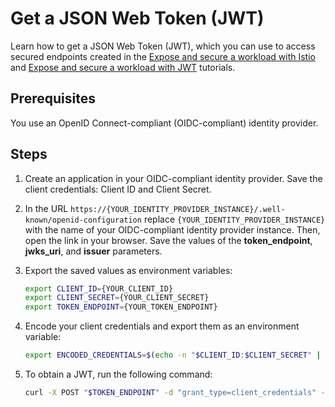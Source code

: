 # Get a JSON Web Token (JWT)

Learn how to get a JSON Web Token (JWT), which you can use to access secured endpoints created in the [Expose and secure a workload with Istio](./01-53-expose-and-secure-workload-istio.md) and [Expose and secure a workload with JWT](./01-52-expose-and-secure-workload-jwt.md) tutorials.

## Prerequisites

You use an OpenID Connect-compliant (OIDC-compliant) identity provider.

## Steps

1. Create an application in your OIDC-compliant identity provider. Save the client credentials: Client ID and Client Secret. 

2. In the URL `https://{YOUR_IDENTITY_PROVIDER_INSTANCE}/.well-known/openid-configuration` replace `{YOUR_IDENTITY_PROVIDER_INSTANCE}` with the name of your OIDC-compliant identity provider instance. Then, open the link in your browser. Save the values of the **token_endpoint**, **jwks_uri**, and **issuer** parameters.

3. Export the saved values as environment variables:
      
      ```bash
      export CLIENT_ID={YOUR_CLIENT_ID}
      export CLIENT_SECRET={YOUR_CLIENT_SECRET}
      export TOKEN_ENDPOINT={YOUR_TOKEN_ENDPOINT}
      ```
      
4. Encode your client credentials and export them as an environment variable:

      ```bash
      export ENCODED_CREDENTIALS=$(echo -n "$CLIENT_ID:$CLIENT_SECRET" | base64)
      ```

5. To obtain a JWT, run the following command:

      ```bash
      curl -X POST "$TOKEN_ENDPOINT" -d "grant_type=client_credentials" -d "client_id=$CLIENT_ID" -H "Content-Type: application/x-www-form-urlencoded" -H "Authorization: Basic $ENCODED_CREDENTIALS"
      ```